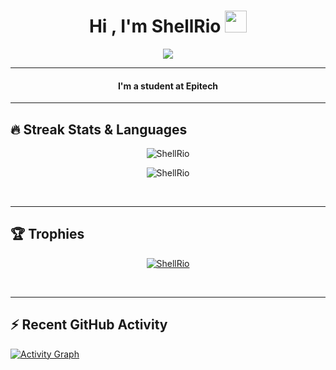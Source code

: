 
<h1 align="center">Hi , I'm ShellRio <img src="https://media.giphy.com/media/hvRJCLFzcasrR4ia7z/giphy.gif" width="35"></h1>
<p align="center">
  <a href="https://github.com/ShellRio"><img src="https://readme-typing-svg.herokuapp.com?lines=Développeur-Full-Stack;JavaScript%20|%20NodeJs%20|%20React%20|%20Go%20|%20C#;Always%20learning%20new%20things&center=true&width=500&height=50"></a>
</p>
<hr/>


<h4 align="center">
I'm a student at Epitech
</h4>

<hr/> 

## 🔥 Streak Stats & Languages
<p align="center"><img src="https://github-readme-streak-stats.herokuapp.com/?user=ShellRio&theme=algolia" alt="ShellRio" /></p>
<p align="center"><img src="https://github-readme-stats.vercel.app/api/top-langs/?username=ShellRio&theme=algolia&layout=compact" alt="ShellRio" /></p>

<br>
<hr/>

## 🏆 Trophies
<p align="center"> <a href="https://github.com/ShellRio"><img
      src="https://github-profile-trophy.vercel.app/?username=ShellRio&row=1&column=3&theme=algolia" alt="ShellRio" /></a>  </p>

<!-- algolia -->
<br>
<hr/>

## ⚡ Recent GitHub Activity
<a href="https://github.com/ShellRio"><img alt="Activity Graph" src="https://activity-graph.herokuapp.com/graph?username=ShellRio&custom_title=Contribution%20Graph&theme=react-dark" /></a>



